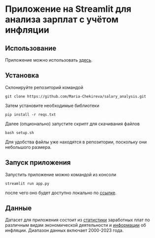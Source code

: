 # Приложение на Streamlit для анализа зарплат с учётом инфляции

## Использование

Приложение можно использовать [здесь](https://salaryanalysis-icdswgr4ywfiw2nky6dmab.streamlit.app/).

## Установка

Склонируйте репозиторий командой
```shell
git clone https://github.com/Maria-Chekireva/salary_analysis.git
```

Затем установите необходимые библиотеки
```shell
pip install -r reqs.txt
```

Далее (опционально) запустите скрипт для скачивания файлов
```shell
bash setup.sh
```

Для удобства файлы уже находятся в репозитории, поскольку они небольшого размера.

## Запуск приложения

Запустить приложение можно командой из консоли
```shell
streamlit run app.py
```
после чего оно будет доступно локально по [ссылке](http://localhost:8501/).

## Данные

Датасет для приложения состоит из [статистики](https://rosstat.gov.ru/storage/mediabank/tab3-zpl_2023.xlsx) заработных
плат по различным видам экономической деятельности и [информации](https://xn----ctbjnaatncev9av3a8f8b.xn--p1ai/%D1%82%D0%B0%D0%B1%D0%BB%D0%B8%D1%86%D1%8B-%D0%B8%D0%BD%D1%84%D0%BB%D1%8F%D1%86%D0%B8%D0%B8) 
об инфляции. Диапазон данных включает 2000-2023 года.
